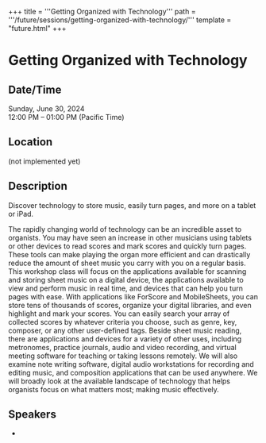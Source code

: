 +++
title = '''Getting Organized with Technology'''
path = '''/future/sessions/getting-organized-with-technology/'''
template = "future.html"
+++

<h1>Getting Organized with Technology</h1>
<h2>Date/Time</h2>
<p>Sunday, June 30, 2024<br>
12:00 PM – 01:00 PM (Pacific Time)</p>
<h2>Location</h2>
(not implemented yet)
<h2>Description</h2>
Discover technology to store music, easily turn pages, and more on a tablet or iPad. 

The rapidly changing world of technology can be an incredible asset to organists. You may have seen an increase in other musicians using tablets or other devices to read scores and mark scores and quickly turn pages. These tools can make playing the organ more efficient and can drastically reduce the amount of sheet music you carry with you on a regular basis. This workshop class will focus on the applications available for scanning and storing sheet music on a digital device, the applications available to view and perform music in real time, and devices that can help you turn pages with ease. With applications like ForScore and MobileSheets, you can store tens of thousands of scores, organize your digital libraries, and even highlight and mark your scores. You can easily search your array of collected scores by whatever criteria you choose, such as genre, key, composer, or any other user-defined tags. Beside sheet music reading, there are applications and devices for a variety of other uses, including metronomes, practice journals, audio and video recording, and virtual meeting software for teaching or taking lessons remotely. We will also examine note writing software, digital audio workstations for recording and editing music, and composition applications that can be used anywhere. We will broadly look at the available landscape of technology that helps organists focus on what matters most; making music effectively.
<h2>Speakers</h2>
<ul><li><bound method Speaker.link of Speaker(data=SpeakerData(presenter_at=['17FA3401-3859-4428-8840-4E2B1906CBAF', '29EFBAE1-2001-47C6-A2A7-481F75525456'], speaker_biography='Originally from Arizona, Dr. Hofeling has a bachelor of music degree from Arizona State University in Organ Performance, where he studied under Kimberly Marshall. Hofeling holds a master of music degree and a doctorate of musical arts in organ from the University of Kansas where he studied under James Higdon and Michael Bauer. In addition to his studies in organ, Hofeling has a master of music degree in Music Theory from the University of Kansas focusing on the complex rhythmic structures in the organ music of Jean-Louis Florentz. Hofeling studied abroad at the Hochschule fÃ¼r KÃ¼nste in Bremen, Germany under Professor Edoardo Bellotti. Hofeling holds a position as Director of Music and Liturgy at St. Mark Catholic Church in Independence, Missouri, and was recently the interim professor of organ at Washburn University in Topeka, Kansas. As a solo recitalist, he has recently performed concerts in Kansas City Missouri, Salt Lake City Utah, Gold Canyon Arizona, and several cities in Western Kansas. In Salt Lake City, Hofeling performed on the historic Tabernacle Organ on Temple Square where he is a guest recitalist. In addition, he performs frequently at the Community of Christ Temple in Independence, Missouri, where he holds the title of staff organist. The KC Metropolis wrote that Hofelingâ€™s playing, â€œhad a wonderful variety of registers and colors and displayed a secure sense of control.â€\x9d Hofeling is also a member of the organ committee for the National Federation of Music Clubs, tasked with selecting the organ repertoire for the next four years of Federation competitions. As a continuo player he has had the honor of performing with the Kansas City Symphony in December 2018. Hofeling was a semi-finalist in the Mikhael Tariverdiev International Organ Competition in Kaliningrad Russia, and he was awarded second prize in the Fort Wayne, IN National Organ Playing Competition. His performances have been heard on the radio at KBAQ in Phoenix, Arizona and KPR in Kansas. ', speaker_display_name='Jacob Hofeling', speaker_first_name='Jacob', speaker_last_name='Hofeling', speaker_stub='64005181-5119-4929-9F90-F85426DC356D', speaker_title='', updated_date=datetime.date(2023, 9, 4)), updated=False, deleted=False)></li>

